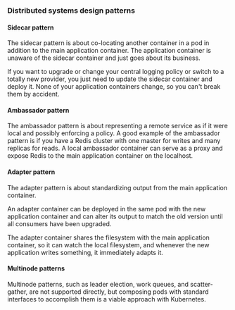### Distributed systems design patterns

#### Sidecar pattern
The sidecar pattern is about co-locating another container in a pod in addition to the main application container. 
The application container is unaware of the sidecar container and just goes about its business.

If you want to upgrade or change your central logging policy or switch to a totally new provider, you just need to update the sidecar container and deploy it. None of your application containers change, so you can't break them by accident.


#### Ambassador pattern
The ambassador pattern is about representing a remote service as if it were local and possibly enforcing a policy. 
A good example of the ambassador pattern is if you have a Redis cluster with one master for writes and many replicas for reads. 
A local ambassador container can serve as a proxy and expose Redis to the main application container on the localhost.


#### Adapter pattern
The adapter pattern is about standardizing output from the main application container.

An adapter container can be deployed in the same pod with the new application container and can alter its output to match the old version until all consumers have been upgraded. 

The adapter container shares the filesystem with the main application container, so it can watch the local filesystem, and whenever the new application writes something, it immediately adapts it.

#### Multinode patterns
Multinode patterns, such as leader election, work queues, and scatter-gather, are not supported directly, but composing pods with standard interfaces to accomplish them is a viable approach with Kubernetes.


